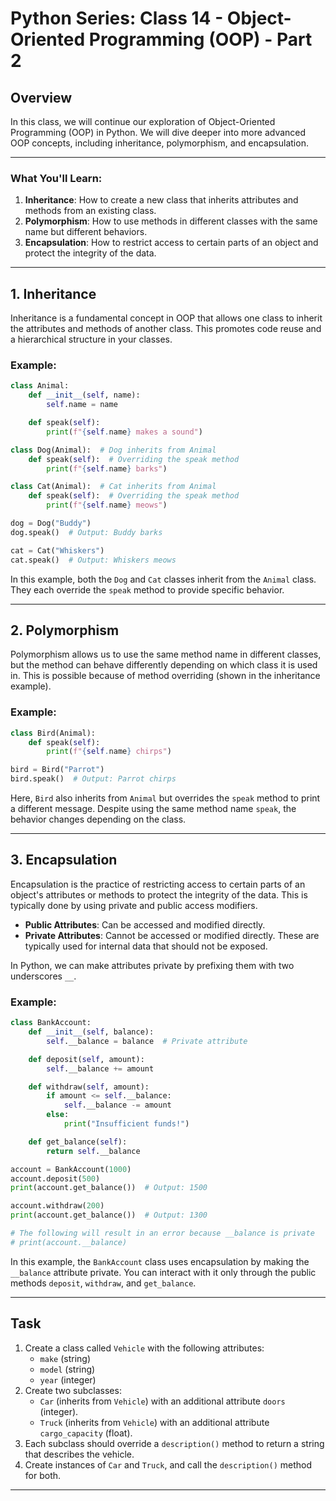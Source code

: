 # Python Series: Class 14 - Object-Oriented Programming (OOP) - Part 2

## Overview

In this class, we will continue our exploration of Object-Oriented Programming (OOP) in Python. We will dive deeper into more advanced OOP concepts, including inheritance, polymorphism, and encapsulation.

---

### What You'll Learn:
1. **Inheritance**: How to create a new class that inherits attributes and methods from an existing class.
2. **Polymorphism**: How to use methods in different classes with the same name but different behaviors.
3. **Encapsulation**: How to restrict access to certain parts of an object and protect the integrity of the data.

---

## 1. Inheritance

Inheritance is a fundamental concept in OOP that allows one class to inherit the attributes and methods of another class. This promotes code reuse and a hierarchical structure in your classes.

### Example:
```python
class Animal:
    def __init__(self, name):
        self.name = name

    def speak(self):
        print(f"{self.name} makes a sound")

class Dog(Animal):  # Dog inherits from Animal
    def speak(self):  # Overriding the speak method
        print(f"{self.name} barks")

class Cat(Animal):  # Cat inherits from Animal
    def speak(self):  # Overriding the speak method
        print(f"{self.name} meows")

dog = Dog("Buddy")
dog.speak()  # Output: Buddy barks

cat = Cat("Whiskers")
cat.speak()  # Output: Whiskers meows
```

In this example, both the `Dog` and `Cat` classes inherit from the `Animal` class. They each override the `speak` method to provide specific behavior.

---

## 2. Polymorphism

Polymorphism allows us to use the same method name in different classes, but the method can behave differently depending on which class it is used in. This is possible because of method overriding (shown in the inheritance example).

### Example:
```python
class Bird(Animal):
    def speak(self):
        print(f"{self.name} chirps")

bird = Bird("Parrot")
bird.speak()  # Output: Parrot chirps
```

Here, `Bird` also inherits from `Animal` but overrides the `speak` method to print a different message. Despite using the same method name `speak`, the behavior changes depending on the class.

---

## 3. Encapsulation

Encapsulation is the practice of restricting access to certain parts of an object's attributes or methods to protect the integrity of the data. This is typically done by using private and public access modifiers.

- **Public Attributes**: Can be accessed and modified directly.
- **Private Attributes**: Cannot be accessed or modified directly. These are typically used for internal data that should not be exposed.

In Python, we can make attributes private by prefixing them with two underscores `__`.

### Example:
```python
class BankAccount:
    def __init__(self, balance):
        self.__balance = balance  # Private attribute

    def deposit(self, amount):
        self.__balance += amount

    def withdraw(self, amount):
        if amount <= self.__balance:
            self.__balance -= amount
        else:
            print("Insufficient funds!")

    def get_balance(self):
        return self.__balance

account = BankAccount(1000)
account.deposit(500)
print(account.get_balance())  # Output: 1500

account.withdraw(200)
print(account.get_balance())  # Output: 1300

# The following will result in an error because __balance is private
# print(account.__balance)
```

In this example, the `BankAccount` class uses encapsulation by making the `__balance` attribute private. You can interact with it only through the public methods `deposit`, `withdraw`, and `get_balance`.

---

## Task

1. Create a class called `Vehicle` with the following attributes:
    - `make` (string)
    - `model` (string)
    - `year` (integer)
2. Create two subclasses:
    - `Car` (inherits from `Vehicle`) with an additional attribute `doors` (integer).
    - `Truck` (inherits from `Vehicle`) with an additional attribute `cargo_capacity` (float).
3. Each subclass should override a `description()` method to return a string that describes the vehicle.
4. Create instances of `Car` and `Truck`, and call the `description()` method for both.

---